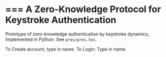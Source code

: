 ===
A Zero-Knowledge Protocol for Keystroke Authentication
===

Prototype of zero-knowledge authentication by keystroke dynamics, implemented in Python.  See `pres/pres.tex`.

To Create account, type in name.
To Login: Type in name.
